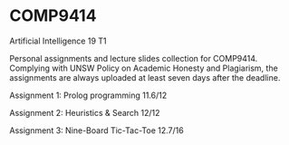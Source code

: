 # COMP9414
Artificial Intelligence 19 T1

Personal assignments and lecture slides collection for COMP9414. Complying with UNSW Policy on Academic Honesty and Plagiarism, the assignments are always uploaded at least seven days after the deadline.

Assignment 1: Prolog programming      11.6/12

Assignment 2: Heuristics & Search       12/12

Assignment 3: Nine-Board Tic-Tac-Toe  12.7/16
